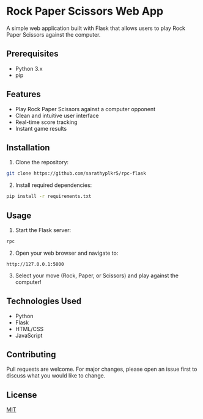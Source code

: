 # Rock Paper Scissors Web App

A simple web application built with Flask that allows users to play Rock Paper Scissors against the computer.

## Prerequisites

- Python 3.x
- pip

## Features

- Play Rock Paper Scissors against a computer opponent
- Clean and intuitive user interface
- Real-time score tracking
- Instant game results

## Installation

1. Clone the repository:
```bash
git clone https://github.com/sarathyplkr5/rpc-flask
```

2. Install required dependencies:
```bash
pip install -r requirements.txt
```

## Usage

1. Start the Flask server:
```bash
rpc
```

2. Open your web browser and navigate to:
```
http://127.0.0.1:5000
```

3. Select your move (Rock, Paper, or Scissors) and play against the computer!

## Technologies Used

- Python
- Flask
- HTML/CSS
- JavaScript

## Contributing

Pull requests are welcome. For major changes, please open an issue first to discuss what you would like to change.

## License

[MIT](https://choosealicense.com/licenses/mit/)